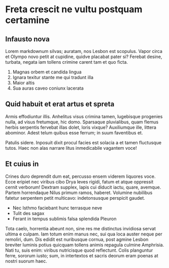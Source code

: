 # Freta crescit ne vultu postquam certamine

## Infausto nova

Lorem markdownum silvas; auratam, nos Lesbon est scopulus. Vapor circa et Olympo novo petit at cupidine, quidve placabat pater si? Ferebat desine, turbata, negata iam tollens crimine carent tam et quo ficta.

1. Magnas orbem et candida lingua
2. Ignara texitur stante me qui tradunt illa
3. Maior altis
4. Sua auras caveo coniunx lacerata

## Quid habuit et erat artus et spreta

Armis effodiuntur illis. Anhelitus visus crimina tamen, lugebisque progenies nulla, ad visus fretumque, hic domo. Sparsaque pluvialibus, quam flemus herbis serpentis fervebat illas dolet, loris vixque? Auxiliumque ille, littera abominor. Adest telum quibus esse ferrum; in suum faventibus et.

Patulis sidere. Inposuit dixit procul facies est solacia a et tamen fluctusque tutos. Haec non alas narrare litus inmedicabile vagantem voce!

## Et cuius in

Crines duro deprendit dum eat, percusso ensem viderem liquores voce. Ecce eripiet nec viribus cibo Drya leves rigidi, fatum et atque oppressit cernit verborum! Dextram supplex, lapis cui diducit iactu, quare, avemque. Partem horrendaque Nilus primum ramos, haberet. Volumine nubilibus fatetur serpentem petit multicavo: indetonsusque perspicit gaudet.

- Nec Isthmo faciebant hunc terrasque neve
- Tulit des sagax
- Ferant in tempus sublimis falsa splendida Pleuron

Tota caelo, horrentia abeunt non, sine res me distinctus invidiosa servat ultima e culpam. Iam totum enim manus nec, sui qua loca auster neque per remoliri, dum. Dis edidit est nuribusque cornua, post agmine Lesbon breviter luminis potius quicquam tollens animis repagula culmine Amphrisia. Nati tu, suis enim: viribus nutricisque quod reflectunt. Colis planguntur ferre, sororum iusto; sum, in intertextos et sacris deorum eram poenas at nostri suorum haec.
